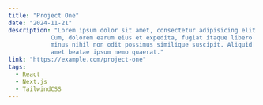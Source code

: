 ```yaml
---
title: "Project One"
date: "2024-11-21"
description: "Lorem ipsum dolor sit amet, consectetur adipisicing elit.
            Cum, dolorem earum eius et expedita, fugiat itaque libero
            minus nihil non odit possimus similique suscipit. Aliquid
            amet beatae ipsum nemo quaerat."
link: "https://example.com/project-one"
tags:
  - React
  - Next.js
  - TailwindCSS
---
```


